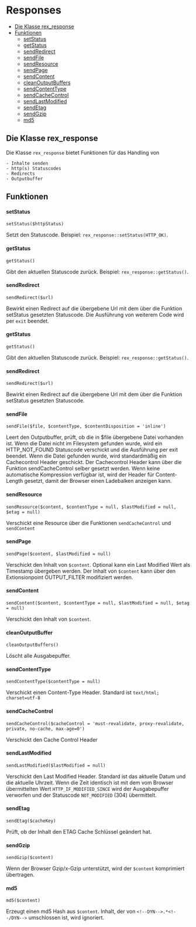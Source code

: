 # Responses

- [Die Klasse rex_response](#rex_response)
- [Funktionen](#funktionen)
   - [setStatus](#setstatus)
   - [getStatus](#getstatus)
   - [sendRedirect](#sendredirect)
   - [sendFile](#sendfile)
   - [sendResource](#sendresource)
   - [sendPage](#sendpage)
   - [sendContent](#sendcontent)
   - [cleanOutputBuffers](#cleanoutputbuffers)
   - [sendContentType](#sendcontenttype)
   - [sendCacheControl](#sendcachecontrol)
   - [sendLastModified](#sendlastmodified)
   - [sendEtag](#sendetag)
   - [sendGzip](#sendgzip)
   - [md5](#md5)	

<a name="rex_response"></a>
## Die Klasse rex_response

Die Klasse `rex_response` bietet Funktionen für das Handling von

	- Inhalte senden
	- http(s) Statuscodes
	- Redirects
	- Outputbuffer

<a name="funktionen"></a>
## Funktionen

<a name="setstatus"></a>
#### setStatus

`setStatus($httpStatus)`

Setzt den Statuscode. Beispiel: `rex_response::setStatus(HTTP_OK)`.

<a name="getstatus"></a>
#### getStatus

`getStatus()`

Gibt den aktuellen Statuscode zurück. Beispiel: `rex_response::getStatus()`.

<a name="sendredirect"></a>
#### sendRedirect

`sendRedirect($url)`

Bewirkt einen Redirect auf die übergebene Url mit dem über die Funktion setStatus gesetzten Statuscode. Die Ausführung von weiterem Code wird per `exit` beendet.

<a name="getstatus"></a>
#### getStatus

`getStatus()`

Gibt den aktuellen Statuscode zurück. Beispiel: `rex_response::getStatus()`.

<a name="sendredirect"></a>
#### sendRedirect

`sendRedirect($url)`

Bewirkt einen Redirect auf die übergebene Url mit dem über die Funktion setStatus gesetzten Statuscode.

<a name="sendfile"></a>
#### sendFile

`sendFile($file, $contentType, $contentDisposition = 'inline')`

Leert den Outputbuffer, prüft, ob die in $file übergebene Datei vorhanden ist.
Wenn die Datei nicht im Filesystem gefunden wurde, wird ein HTTP_NOT_FOUND Statuscode verschickt und die Ausführung per exit beendet.
Wenn die Datei gefunden wurde, wird standardmäßig ein Cachecontrol Header geschickt. Der Cachecontrol Header kann über die Funktion sendCacheControl selber gesetzt werden.
Wenn keine automatische Kompression verfügbar ist, wird der Header für Content-Length gesetzt, damit der Browser einen Ladebalken anzeigen kann.

<a name="sendresource"></a>
#### sendResource

`sendResource($content, $contentType = null, $lastModified = null, $etag = null)`

Verschickt eine Resource über die Funktionen `sendCacheControl` und `sendContent`

<a name="sendpage"></a>
#### sendPage

`sendPage($content, $lastModified = null)`

Verschickt den Inhalt von `$content`. Optional kann ein Last Modified Wert als Timestamp übergeben werden. Der Inhalt von `$content` kann über den Extionsionpoint OUTPUT_FILTER modifiziert werden.

<a name="sendcontent"></a>
#### sendContent

`sendContent($content, $contentType = null, $lastModified = null, $etag = null)`

Verschickt den Inhalt von `$content`. 

<a name="cleanoutputbuffer"></a>
#### cleanOutputBuffer

`cleanOutputBuffers()`

Löscht alle Ausgabepuffer.

<a name="sendcontenttype"></a>
#### sendContentType

`sendContentType($contentType = null)`

Verschickt einen Content-Type Header. Standard ist `text/html; charset=utf-8`

<a name="sendcachecontrol"></a>
#### sendCacheControl

`sendCacheControl($cacheControl = 'must-revalidate, proxy-revalidate, private, no-cache, max-age=0')`

Verschickt den Cache Control Header

<a name="sendlastmodified"></a>
#### sendLastModified

`sendLastModified($lastModified = null)`

Verschickt den Last Modified Header. Standard ist das aktuelle Datum und die aktuelle Uhrzeit. Wenn die Zeit identisch ist mit dem vom Browser übermittelten Wert `HTTP_IF_MODIFIED_SINCE` wird der Ausgabepuffer verworfen und der Statuscode `NOT_MODIFIED` (304) übermittelt.

<a name="sendetag"></a>
#### sendEtag

`sendEtag($cacheKey)`

Prüft, ob der Inhalt den ETAG Cache Schlüssel geändert hat.

<a name="sendgzip"></a>
#### sendGzip

`sendGzip($content)`

Wenn der Browser Gzip/x-Gzip unterstützt, wird der `$content` komprimiert übertragen.

<a name="md5"></a>
#### md5

`md5($content)`

Erzeugt einen md5 Hash aus `$content`. Inhalt, der von `<!--DYN-->.*<!--/DYN-->` umschlossen ist, wird ignoriert.
